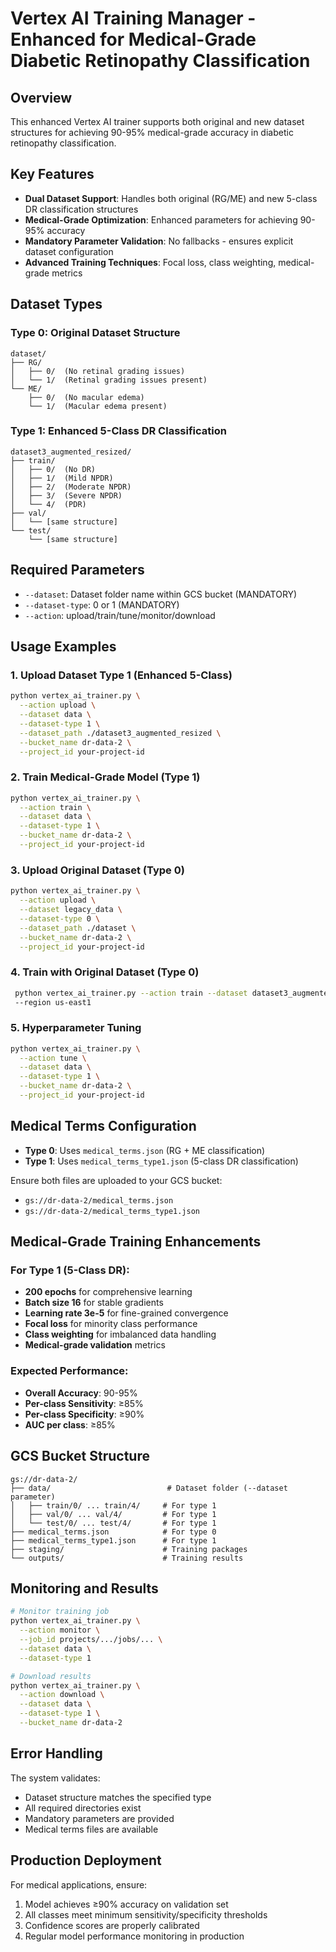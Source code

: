 # Vertex AI Training Manager - Enhanced for Medical-Grade Diabetic Retinopathy Classification

## Overview

This enhanced Vertex AI trainer supports both original and new dataset structures for achieving 90-95% medical-grade accuracy in diabetic retinopathy classification.

## Key Features

- **Dual Dataset Support**: Handles both original (RG/ME) and new 5-class DR classification structures
- **Medical-Grade Optimization**: Enhanced parameters for achieving 90-95% accuracy
- **Mandatory Parameter Validation**: No fallbacks - ensures explicit dataset configuration
- **Advanced Training Techniques**: Focal loss, class weighting, medical-grade metrics

## Dataset Types

### Type 0: Original Dataset Structure
```
dataset/
├── RG/
│   ├── 0/  (No retinal grading issues)
│   └── 1/  (Retinal grading issues present)
└── ME/
    ├── 0/  (No macular edema)
    └── 1/  (Macular edema present)
```

### Type 1: Enhanced 5-Class DR Classification
```
dataset3_augmented_resized/
├── train/
│   ├── 0/  (No DR)
│   ├── 1/  (Mild NPDR)
│   ├── 2/  (Moderate NPDR)
│   ├── 3/  (Severe NPDR)
│   └── 4/  (PDR)
├── val/
│   └── [same structure]
└── test/
    └── [same structure]
```

## Required Parameters

- `--dataset`: Dataset folder name within GCS bucket (MANDATORY)
- `--dataset-type`: 0 or 1 (MANDATORY)
- `--action`: upload/train/tune/monitor/download

## Usage Examples

### 1. Upload Dataset Type 1 (Enhanced 5-Class)
```bash
python vertex_ai_trainer.py \
  --action upload \
  --dataset data \
  --dataset-type 1 \
  --dataset_path ./dataset3_augmented_resized \
  --bucket_name dr-data-2 \
  --project_id your-project-id
```

### 2. Train Medical-Grade Model (Type 1)
```bash
python vertex_ai_trainer.py \
  --action train \
  --dataset data \
  --dataset-type 1 \
  --bucket_name dr-data-2 \
  --project_id your-project-id
```

### 3. Upload Original Dataset (Type 0)
```bash
python vertex_ai_trainer.py \
  --action upload \
  --dataset legacy_data \
  --dataset-type 0 \
  --dataset_path ./dataset \
  --bucket_name dr-data-2 \
  --project_id your-project-id
```

### 4. Train with Original Dataset (Type 0)
```bash
 python vertex_ai_trainer.py --action train --dataset dataset3_augmented_resized --dataset-type 1 --bucket_name dr-data-2 --project_id curalis-20250522
 --region us-east1
```

### 5. Hyperparameter Tuning
```bash
python vertex_ai_trainer.py \
  --action tune \
  --dataset data \
  --dataset-type 1 \
  --bucket_name dr-data-2 \
  --project_id your-project-id
```

## Medical Terms Configuration

- **Type 0**: Uses `medical_terms.json` (RG + ME classification)
- **Type 1**: Uses `medical_terms_type1.json` (5-class DR classification)

Ensure both files are uploaded to your GCS bucket:
- `gs://dr-data-2/medical_terms.json`
- `gs://dr-data-2/medical_terms_type1.json`

## Medical-Grade Training Enhancements

### For Type 1 (5-Class DR):
- **200 epochs** for comprehensive learning
- **Batch size 16** for stable gradients
- **Learning rate 3e-5** for fine-grained convergence
- **Focal loss** for minority class performance
- **Class weighting** for imbalanced data handling
- **Medical-grade validation** metrics

### Expected Performance:
- **Overall Accuracy**: 90-95%
- **Per-class Sensitivity**: ≥85%
- **Per-class Specificity**: ≥90%
- **AUC per class**: ≥85%

## GCS Bucket Structure

```
gs://dr-data-2/
├── data/                          # Dataset folder (--dataset parameter)
│   ├── train/0/ ... train/4/     # For type 1
│   ├── val/0/ ... val/4/         # For type 1
│   └── test/0/ ... test/4/       # For type 1
├── medical_terms.json            # For type 0
├── medical_terms_type1.json      # For type 1
├── staging/                      # Training packages
└── outputs/                      # Training results
```

## Monitoring and Results

```bash
# Monitor training job
python vertex_ai_trainer.py \
  --action monitor \
  --job_id projects/.../jobs/... \
  --dataset data \
  --dataset-type 1

# Download results
python vertex_ai_trainer.py \
  --action download \
  --dataset data \
  --dataset-type 1 \
  --bucket_name dr-data-2
```

## Error Handling

The system validates:
- Dataset structure matches the specified type
- All required directories exist
- Mandatory parameters are provided
- Medical terms files are available

## Production Deployment

For medical applications, ensure:
1. Model achieves ≥90% accuracy on validation set
2. All classes meet minimum sensitivity/specificity thresholds
3. Confidence scores are properly calibrated
4. Regular model performance monitoring in production